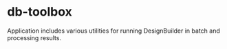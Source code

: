 # db-toolbox
Application includes various utilities for running DesignBuilder in batch and processing results.

